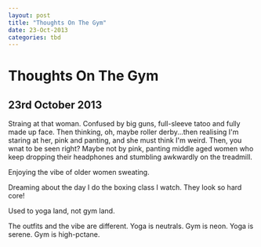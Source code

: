 ```yaml
---
layout: post
title: "Thoughts On The Gym"
date: 23-Oct-2013
categories: tbd
---
```


# Thoughts On The Gym

## 23rd October 2013

Straing at that woman. Confused by big guns,   full-sleeve tatoo and fully made up face. Then thinking,   oh,   maybe roller derby...then realising I'm staring at her, pink and panting, and she must think I'm weird. Then, you wnat to be seen right? Maybe not by pink, panting middle aged women who keep dropping their headphones and stumbling awkwardly on the treadmill.

Enjoying the vibe of older women sweating.

Dreaming about the day I do the boxing class I watch. They look so hard core!

Used to yoga land, not gym land.

The outfits and the vibe are different. Yoga is neutrals. Gym is neon. Yoga is serene. Gym is high-pctane.
